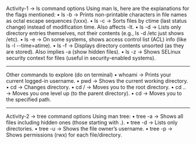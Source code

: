 Activity-1 → ls command options
Using man ls, here are the explanations for the flags mentioned:
•	ls -b → Prints non-printable characters in file names as octal escape sequences (\xxx).
•	ls -c → Sorts files by ctime (last status change) instead of modification time. Also affects -lt.
•	ls -d → Lists only directory entries themselves, not their contents (e.g., ls -d /etc just shows /etc).
•	ls -e → On some systems, shows access control list (ACL) info (like ls -l --time=atime).
•	ls -f → Displays directory contents unsorted (as they are stored). Also implies -a (show hidden files).
•	ls -z → Shows SELinux security context for files (useful in security-enabled systems).
________________________________________
Other commands to explore (do on terminal)
•	whoami → Prints your current logged-in username.
•	pwd → Shows the current working directory.
•	cd → Changes directory.
•	cd / → Moves you to the root directory.
•	cd .. → Moves you one level up (to the parent directory).
•	cd <path> → Moves you to the specified path.
________________________________________
Activity-2 → tree command options
Using man tree:
•	tree -a → Shows all files including hidden ones (those starting with .).
•	tree -d → Lists only directories.
•	tree -u → Shows the file owner’s username.
•	tree -p → Shows permissions (rwx) for each file/directory.

